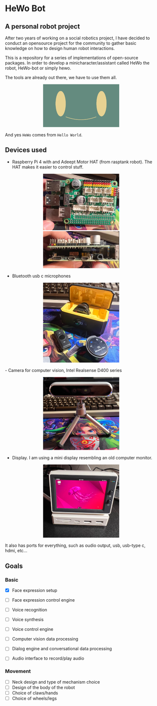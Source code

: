 # HeWo Bot
## A personal robot project
After two years of working on a social robotics project, I have decided to conduct an opensource project for
the community to gather basic knowledge on how to design human robot interactions.

This is a repository for a series of implementations of open-source packages. In order to develop a 
minicharacter/assistant called HeWo the robot, HeWo-bot or simply hewo. 

The tools are already out there, we have to use them all.

<p align="center">
  <img src="images/hewo.png" alt="Hewo the robot" width="50%">
</p>

And yes `HeWo` comes from `Hello World`.

## Devices used
- Raspberry Pi 4 with and Adeept Motor HAT (from rasptank robot). The HAT makes it easier to control stuff.
<p align="center">
  <img src="images/raspi1.png" alt="Raspberry Pi and HAT 1" width="50%">
  <img src="images/raspi2.png" alt="Raspberry Pi and HAT 2" width="50%">
</p>

- Bluetooth usb c microphones
<p align="center">
  <img src="images/microphone.png" alt="Bluetooth USB C microphones" width="50%">
</p>
- Camera for computer vision, Intel Realsense D400 series
<p align="center">
  <img src="images/camera.png" alt="Intel Realsense Camera" width="50%">
</p>

- Display. I am using a mini display resembling an old computer monitor.
<p align="center">
  <img src="images/display.png" alt="Mini display" width="50%">
</p>
It also has ports for everything, such as oudio output, usb, usb-type c, hdmi, etc...


## Goals
### Basic
- [x] Face expression setup 
- [ ] Face expression control engine
- [ ] Voice recognition
- [ ] Voice synthesis
- [ ] Voice control engine
- [ ] Computer vision data processing
- [ ] Dialog engine and conversational data processing
- [ ] Audio interface to record/play audio


### Movement
- [ ] Neck design and type of mechanism choice
- [ ] Design of the body of the robot
- [ ] Choice of claws/hands
- [ ] Choice of wheels/legs
